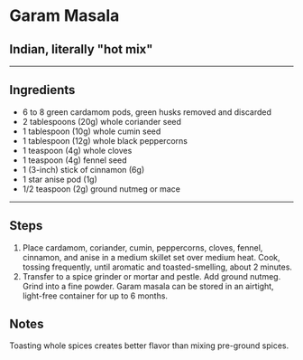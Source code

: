 # Garam Masala

## Indian, literally "hot mix"

---

## Ingredients

* 6 to 8 green cardamom pods, green husks removed and discarded
* 2 tablespoons (20g) whole coriander seed
* 1 tablespoon (10g) whole cumin seed
* 1 tablespoon (12g) whole black peppercorns
* 1 teaspoon (4g) whole cloves
* 1 teaspoon (4g) fennel seed
* 1 (3-inch) stick of cinnamon (6g)
* 1 star anise pod (1g)
* 1/2 teaspoon (2g) ground nutmeg or mace


---

## Steps

1.  Place cardamom, coriander, cumin, peppercorns, cloves, fennel, cinnamon, and anise in a medium skillet set over medium heat. Cook, tossing frequently, until aromatic and toasted-smelling, about 2 minutes. 
2.  Transfer to a spice grinder or mortar and pestle. Add ground nutmeg. Grind into a fine powder. Garam masala can be stored in an airtight, light-free container for up to 6 months.


## Notes
Toasting whole spices creates better flavor than mixing pre-ground spices.
